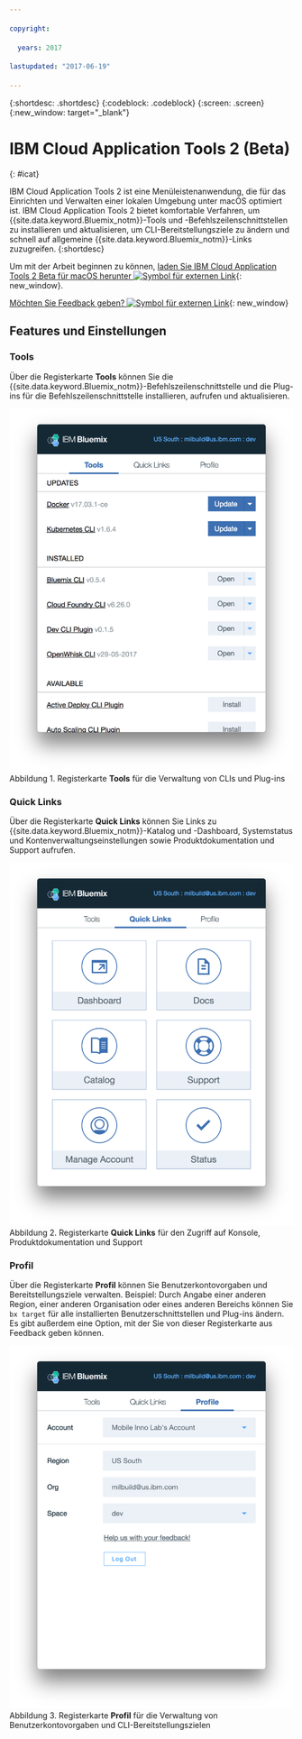 ```yaml
---

copyright:

  years: 2017

lastupdated: "2017-06-19"

---
```


{:shortdesc: .shortdesc}
{:codeblock: .codeblock}
{:screen: .screen}
{:new_window: target="_blank"}

# IBM Cloud Application Tools 2 (Beta)
{: #icat}

IBM Cloud Application Tools 2 ist eine Menüleistenanwendung, die für das Einrichten und Verwalten einer lokalen Umgebung unter macOS optimiert ist. IBM Cloud Application Tools 2 bietet komfortable Verfahren, um {{site.data.keyword.Bluemix_notm}}-Tools und -Befehlszeilenschnittstellen zu installieren und aktualisieren, um CLI-Bereitstellungsziele zu ändern und schnell auf allgemeine {{site.data.keyword.Bluemix_notm}}-Links zuzugreifen.
{:shortdesc}

Um mit der Arbeit beginnen zu können, [laden Sie IBM Cloud Application Tools 2 Beta für macOS herunter ![Symbol für externen Link](../icons/launch-glyph.svg)](http://ibm.biz/icat-2-download){: new_window}. 

[Möchten Sie Feedback geben? ![Symbol für externen Link](../icons/launch-glyph.svg)](http://ibm.biz/icat-2-feedback){: new_window}


## Features und Einstellungen

### Tools

Über die Registerkarte **Tools** können Sie die {{site.data.keyword.Bluemix_notm}}-Befehlszeilenschnittstelle und die Plug-ins für die Befehlszeilenschnittstelle installieren, aufrufen und aktualisieren. 

![Screenshot der Registerkarte **Tools**.](icat_tools.png "Registerkarte 'Tools' zur Verwaltung von CLIs und Plug-ins") <br> Abbildung 1. Registerkarte **Tools** für die Verwaltung von CLIs und Plug-ins

### Quick Links

Über die Registerkarte **Quick Links** können Sie Links zu {{site.data.keyword.Bluemix_notm}}-Katalog und -Dashboard, Systemstatus und Kontenverwaltungseinstellungen sowie Produktdokumentation und Support aufrufen. 

![Screenshot der Registerkarte **Quick Links**.](icat_quicklinks.png "Registerkarte 'Quick Links' für den Zugriff auf Konsoleneinstellungen, Produktdokumentation und Support") <br> Abbildung 2. Registerkarte **Quick Links** für den Zugriff auf Konsole, Produktdokumentation und Support

### Profil

Über die Registerkarte **Profil** können Sie Benutzerkontovorgaben und Bereitstellungsziele verwalten. Beispiel: Durch Angabe einer anderen Region, einer anderen Organisation oder eines anderen Bereichs können Sie `bx target` für alle installierten Benutzerschnittstellen und Plug-ins ändern. Es gibt außerdem eine Option, mit der Sie von dieser Registerkarte aus Feedback geben können. 

![Screenshot der Registerkarte **Profil**.](icat_profile.png "Registerkarte 'Profil' für Benutzerprofileinstellungen") <br> Abbildung 3. Registerkarte **Profil** für die Verwaltung von Benutzerkontovorgaben und CLI-Bereitstellungszielen

















